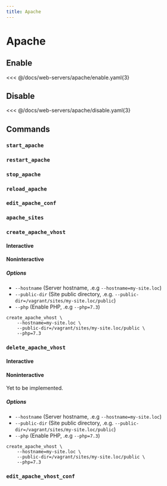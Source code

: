 ```yaml
---
title: Apache
---
```


# Apache

## Enable

<<< @/docs/web-servers/apache/enable.yaml{3}

## Disable

<<< @/docs/web-servers/apache/disable.yaml{3}

## Commands

### `start_apache`

### `restart_apache`

### `stop_apache`

### `reload_apache`

### `edit_apache_conf`

### `apache_sites`

### `create_apache_vhost`

#### Interactive

#### Noninteractive

##### Options

* `--hostname` (Server hostname, .e.g `--hostname=my-site.loc`)
* `--public-dir` (Site public directory, .e.g. `--public-dir=/vagrant/sites/my-site.loc/public`)
* `--php` (Enable PHP, .e.g `--php=7.3`)

```shell
create_apache_vhost \
    --hostname=my-site.loc \
    --public-dir=/vagrant/sites/my-site.loc/public \
    --php=7.3
```

### `delete_apache_vhost`

#### Interactive

#### Noninteractive

Yet to be implemented.

##### Options

* `--hostname` (Server hostname, .e.g `--hostname=my-site.loc`)
* `--public-dir` (Site public directory, .e.g. `--public-dir=/vagrant/sites/my-site.loc/public`)
* `--php` (Enable PHP, .e.g `--php=7.3`)

```shell
create_apache_vhost \
    --hostname=my-site.loc \
    --public-dir=/vagrant/sites/my-site.loc/public \
    --php=7.3
```

### `edit_apache_vhost_conf`
